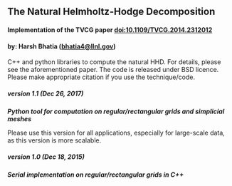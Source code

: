 ## The Natural Helmholtz-Hodge Decomposition

#### Implementation of the TVCG paper [doi:10.1109/TVCG.2014.2312012](http://dx.doi.org/10.1109/TVCG.2014.2312012)
#### by: Harsh Bhatia (bhatia4@llnl.gov)

C++ and python libraries to compute the natural HHD. For details, please see the aforementioned paper. The code is released under BSD licence. Please make appropriate citation if you use the technique/code.


##### version 1.1 (Dec 26, 2017)
***Python tool for computation on regular/rectangular grids and simplicial meshes***

Please use this version for all applications, especially for large-scale data, as this version is more scalable.

##### version 1.0 (Dec 18, 2015)
***Serial implementation on regular/rectangular grids in C++***
